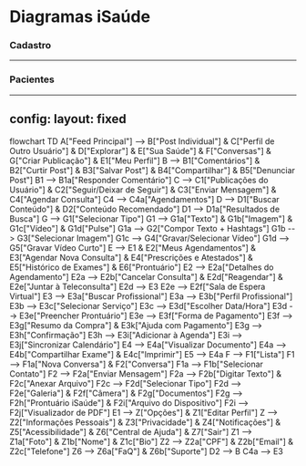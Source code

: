 # Diagramas iSaúde

### Cadastro

---
### Pacientes

---
config:
  layout: fixed
---
flowchart TD
    A["Feed Principal"] --> B["Post Individual"] & C["Perfil de Outro Usuário"] & D["Explorar"] & E["Sua Saúde"] & F["Conversas"] & G["Criar Publicação"] & E1["Meu Perfil"]
    B --> B1["Comentários"] & B2["Curtir Post"] & B3["Salvar Post"] & B4["Compartilhar"] & B5["Denunciar Post"]
    B1 --> B1a["Responder Comentário"]
    C --> C1["Publicações do Usuário"] & C2["Seguir/Deixar de Seguir"] & C3["Enviar Mensagem"] & C4["Agendar Consulta"]
    C4 --> C4a["Agendamentos"]
    D --> D1["Buscar Conteúdo"] & D2["Conteúdo Recomendado"]
    D1 --> D1a["Resultados de Busca"]
    G --> G1["Selecionar Tipo"]
    G1 --> G1a["Texto"] & G1b["Imagem"] & G1c["Vídeo"] & G1d["Pulse"]
    G1a --> G2["Compor Texto + Hashtags"]
    G1b --> G3["Selecionar Imagem"]
    G1c --> G4["Gravar/Selecionar Vídeo"]
    G1d --> G5["Gravar Vídeo Curto"]
    E --> E1 & E2["Meus Agendamentos"] & E3["Agendar Nova Consulta"] & E4["Prescrições e Atestados"] & E5["Histórico de Exames"] & E6["Prontuário"]
    E2 --> E2a["Detalhes do Agendamento"]
    E2a --> E2b["Cancelar Consulta"] & E2d["Reagendar"] & E2e["Juntar à Teleconsulta"]
    E2d --> E3
    E2e --> E2f["Sala de Espera Virtual"]
    E3 --> E3a["Buscar Profissional"]
    E3a --> E3b["Perfil Profissional"]
    E3b --> E3c["Selecionar Serviço"]
    E3c --> E3d["Escolher Data/Hora"]
    E3d --> E3e["Preencher Prontuário"]
    E3e --> E3f["Forma de Pagamento"]
    E3f --> E3g["Resumo da Compra"] & E3k["Ajuda com Pagamento"]
    E3g --> E3h["Confirmação"]
    E3h --> E3i["Adicionar à Agenda"]
    E3i --> E3j["Sincronizar Calendário"]
    E4 --> E4a["Visualizar Documento"]
    E4a --> E4b["Compartilhar Exame"] & E4c["Imprimir"]
    E5 --> E4a
    F --> F1["Lista"]
    F1 --> F1a["Nova Conversa"] & F2["Conversa"]
    F1a --> F1b["Selecionar Contato"]
    F2 --> F2a["Enviar Mensagem"]
    F2a --> F2b["Digitar Texto"] & F2c["Anexar Arquivo"]
    F2c --> F2d["Selecionar Tipo"]
    F2d --> F2e["Galeria"] & F2f["Câmera"] & F2g["Documentos"]
    F2g --> F2h["Prontuário iSaúde"] & F2i["Arquivo do Dispositivo"]
    F2i --> F2j["Visualizador de PDF"]
    E1 --> Z["Opções"] & Z1["Editar Perfil"]
    Z --> Z2["Informações Pessoais"] & Z3["Privacidade"] & Z4["Notificações"] & Z5["Acessibilidade"] & Z6["Central de Ajuda"] & Z7["Sair"]
    Z1 --> Z1a["Foto"] & Z1b["Nome"] & Z1c["Bio"]
    Z2 --> Z2a["CPF"] & Z2b["Email"] & Z2c["Telefone"]
    Z6 --> Z6a["FaQ"] & Z6b["Suporte"]
    D2 --> B
    C4a --> E3
 
```mermaid
